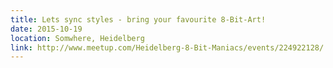 ```yaml
---
title: Lets sync styles - bring your favourite 8-Bit-Art!
date: 2015-10-19
location: Somwhere, Heidelberg
link: http://www.meetup.com/Heidelberg-8-Bit-Maniacs/events/224922128/
---
```

